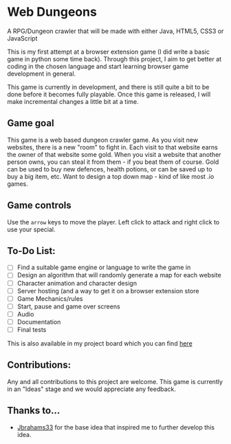 # Web Dungeons


A RPG/Dungeon crawler that will be made with either Java, HTML5, CSS3 or JavaScript

This is my first attempt at a browser extension game (I did write a basic game in python some time back). Through this project, I aim to get better at coding in the chosen language and start learning browser game development in general.

This game is currently in development, and there is still quite a bit to be done before it becomes fully playable. Once this game is released, I will make incremental changes a little bit at a time.

## Game goal

This game is a web based dungeon crawler game. As you visit new websites, there is a new "room" to fight in. Each visit to that website earns the owner of that website some gold. When you visit a website that another person owns, you can steal it from them - if you beat them of course. Gold can be used to buy new defences, health potions, or can be saved up to buy a big item, etc. Want to design a top down map - kind of like most .io games.

## Game controls

Use the `arrow` keys to move the player. Left click to attack and right click to use your special. 

## To-Do List:

- [ ] Find a suitable game engine or language to write the game in
- [ ] Design an algorithm that will randomly generate a map for each website
- [ ] Character animation and character design
- [ ] Server hosting (and a way to get it on a browser extension store
- [ ] Game Mechanics/rules
- [ ] Start, pause and game over screens
- [ ] Audio
- [ ] Documentation
- [ ] Final tests

This is also available in my project board which you can find [here](https://github.com/users/D0NU7-H0G/projects/1)

## Contributions:

Any and all contributions to this project are welcome. This game is currently in an "Ideas" stage and we would appreciate any feedback.

## Thanks to...

- [Jbrahams33](https://www.reddit.com/r/gameideas/comments/go52bi/rpg_browser_extension_dungeon_crawl_through_the/) for the base idea that inspired me to further develop this idea.
